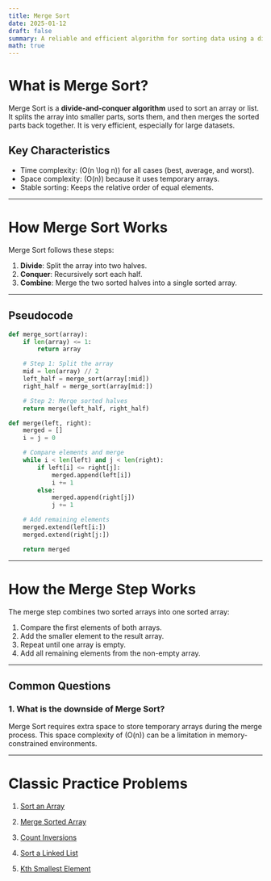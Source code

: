 ```yaml
---
title: Merge Sort
date: 2025-01-12
draft: false
summary: A reliable and efficient algorithm for sorting data using a divide-and-conquer approach.
math: true
---
```


# **What is Merge Sort?**
Merge Sort is a **divide-and-conquer algorithm** used to sort an array or list. It splits the array into smaller parts, sorts them, and then merges the sorted parts back together. It is very efficient, especially for large datasets.

## **Key Characteristics**
- Time complexity: \(O(n \log n)\) for all cases (best, average, and worst).
- Space complexity: \(O(n)\) because it uses temporary arrays.
- Stable sorting: Keeps the relative order of equal elements.

---

# **How Merge Sort Works**
Merge Sort follows these steps:

1. **Divide**: Split the array into two halves.
2. **Conquer**: Recursively sort each half.
3. **Combine**: Merge the two sorted halves into a single sorted array.

---

## **Pseudocode**
```python
def merge_sort(array):
    if len(array) <= 1:
        return array

    # Step 1: Split the array
    mid = len(array) // 2
    left_half = merge_sort(array[:mid])
    right_half = merge_sort(array[mid:])

    # Step 2: Merge sorted halves
    return merge(left_half, right_half)

def merge(left, right):
    merged = []
    i = j = 0

    # Compare elements and merge
    while i < len(left) and j < len(right):
        if left[i] <= right[j]:
            merged.append(left[i])
            i += 1
        else:
            merged.append(right[j])
            j += 1

    # Add remaining elements
    merged.extend(left[i:])
    merged.extend(right[j:])

    return merged
```

---

# **How the Merge Step Works**
The merge step combines two sorted arrays into one sorted array:

1. Compare the first elements of both arrays.
2. Add the smaller element to the result array.
3. Repeat until one array is empty.
4. Add all remaining elements from the non-empty array.

---

## **Common Questions**
### **1. What is the downside of Merge Sort?**
Merge Sort requires extra space to store temporary arrays during the merge process. This space complexity of \(O(n)\) can be a limitation in memory-constrained environments.

---

# **Classic Practice Problems**
1. [Sort an Array](https://leetcode.com/problems/sort-an-array/)

2. [Merge Sorted Array](https://leetcode.com/problems/merge-sorted-array/)

3. [Count Inversions](https://practice.geeksforgeeks.org/problems/inversion-of-array/0)

4. [Sort a Linked List](https://leetcode.com/problems/sort-list/)

5. [Kth Smallest Element](https://leetcode.com/problems/kth-smallest-element-in-a-sorted-matrix/)

